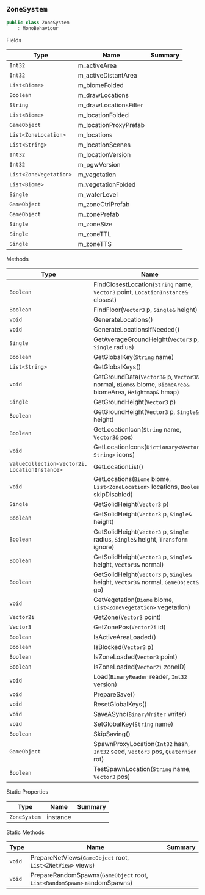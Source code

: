 ## `ZoneSystem`

```csharp
public class ZoneSystem
    : MonoBehaviour

```

Fields

| Type | Name | Summary | 
| --- | --- | --- | 
| `Int32` | m_activeArea |  | 
| `Int32` | m_activeDistantArea |  | 
| `List<Biome>` | m_biomeFolded |  | 
| `Boolean` | m_drawLocations |  | 
| `String` | m_drawLocationsFilter |  | 
| `List<Biome>` | m_locationFolded |  | 
| `GameObject` | m_locationProxyPrefab |  | 
| `List<ZoneLocation>` | m_locations |  | 
| `List<String>` | m_locationScenes |  | 
| `Int32` | m_locationVersion |  | 
| `Int32` | m_pgwVersion |  | 
| `List<ZoneVegetation>` | m_vegetation |  | 
| `List<Biome>` | m_vegetationFolded |  | 
| `Single` | m_waterLevel |  | 
| `GameObject` | m_zoneCtrlPrefab |  | 
| `GameObject` | m_zonePrefab |  | 
| `Single` | m_zoneSize |  | 
| `Single` | m_zoneTTL |  | 
| `Single` | m_zoneTTS |  | 


Methods

| Type | Name | Summary | 
| --- | --- | --- | 
| `Boolean` | FindClosestLocation(`String` name, `Vector3` point, `LocationInstance&` closest) |  | 
| `Boolean` | FindFloor(`Vector3` p, `Single&` height) |  | 
| `void` | GenerateLocations() |  | 
| `void` | GenerateLocationsIfNeeded() |  | 
| `Single` | GetAverageGroundHeight(`Vector3` p, `Single` radius) |  | 
| `Boolean` | GetGlobalKey(`String` name) |  | 
| `List<String>` | GetGlobalKeys() |  | 
| `void` | GetGroundData(`Vector3&` p, `Vector3&` normal, `Biome&` biome, `BiomeArea&` biomeArea, `Heightmap&` hmap) |  | 
| `Single` | GetGroundHeight(`Vector3` p) |  | 
| `Boolean` | GetGroundHeight(`Vector3` p, `Single&` height) |  | 
| `Boolean` | GetLocationIcon(`String` name, `Vector3&` pos) |  | 
| `void` | GetLocationIcons(`Dictionary<Vector3, String>` icons) |  | 
| `ValueCollection<Vector2i, LocationInstance>` | GetLocationList() |  | 
| `void` | GetLocations(`Biome` biome, `List<ZoneLocation>` locations, `Boolean` skipDisabled) |  | 
| `Single` | GetSolidHeight(`Vector3` p) |  | 
| `Boolean` | GetSolidHeight(`Vector3` p, `Single&` height) |  | 
| `Boolean` | GetSolidHeight(`Vector3` p, `Single` radius, `Single&` height, `Transform` ignore) |  | 
| `Boolean` | GetSolidHeight(`Vector3` p, `Single&` height, `Vector3&` normal) |  | 
| `Boolean` | GetSolidHeight(`Vector3` p, `Single&` height, `Vector3&` normal, `GameObject&` go) |  | 
| `void` | GetVegetation(`Biome` biome, `List<ZoneVegetation>` vegetation) |  | 
| `Vector2i` | GetZone(`Vector3` point) |  | 
| `Vector3` | GetZonePos(`Vector2i` id) |  | 
| `Boolean` | IsActiveAreaLoaded() |  | 
| `Boolean` | IsBlocked(`Vector3` p) |  | 
| `Boolean` | IsZoneLoaded(`Vector3` point) |  | 
| `Boolean` | IsZoneLoaded(`Vector2i` zoneID) |  | 
| `void` | Load(`BinaryReader` reader, `Int32` version) |  | 
| `void` | PrepareSave() |  | 
| `void` | ResetGlobalKeys() |  | 
| `void` | SaveASync(`BinaryWriter` writer) |  | 
| `void` | SetGlobalKey(`String` name) |  | 
| `Boolean` | SkipSaving() |  | 
| `GameObject` | SpawnProxyLocation(`Int32` hash, `Int32` seed, `Vector3` pos, `Quaternion` rot) |  | 
| `Boolean` | TestSpawnLocation(`String` name, `Vector3` pos) |  | 


Static Properties

| Type | Name | Summary | 
| --- | --- | --- | 
| `ZoneSystem` | instance |  | 


Static Methods

| Type | Name | Summary | 
| --- | --- | --- | 
| `void` | PrepareNetViews(`GameObject` root, `List<ZNetView>` views) |  | 
| `void` | PrepareRandomSpawns(`GameObject` root, `List<RandomSpawn>` randomSpawns) |  | 


